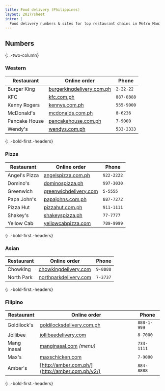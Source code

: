 ```yaml
---
title: Food delivery (Philippines)
layout: 2017/sheet
intro: |
  Food delivery numbers & sites for top restaurant chains in Metro Manila. For numbers outside Metro Manila, check their websites.
---
```


## Numbers
{: .-two-column}

### Western

| Restaurant    | Online order                                                        | Phone       |
| ---           | ---                                                                 | ---         |
| Burger King   | [burgerkingdelivery.com.ph](https://www.burgerkingdelivery.com.ph/) | `2-22-22`   |
| KFC           | [kfc.com.ph](https://www.kfc.com.ph)                                | `887-8888`  |
| Kenny Rogers  | [kennys.com.ph](http://kennys.com.ph/)                              | `555-9000`  |
| McDonald's    | [mcdonalds.com.ph](http://www.mcdonalds.com.ph/mcdelivery)          | `8-6236`    |
| Pancake House | [pancakehouse.com.ph](https://www.pancakehouse.com.ph/)             | `7-9000`    |
| Wendy's       | [wendys.com.ph](https://wendys.com.ph/delivery/)                    | `533-3333`  |
{: .-bold-first.-headers}

### Pizza

| Restaurant    | Online order                                              | Phone      |
| ---           | ---                                                       | ---        |
| Angel's Pizza | [angelspizza.com.ph](http://angelspizza.com.ph/)          | `922-2222` |
| Domino's      | [dominospizza.ph](https://www.dominospizza.ph/)           | `997-3030` |
| Greenwich     | [greenwichdelivery.com](http://greenwichdelivery.com/)    | `5-5555`   |
| Papa John's   | [papajohns.com.ph](http://papajohns.com.ph/)              | `887-7272` |
| Pizza Hut     | [pizzahut.com.ph](https://order.pizzahut.com.ph)          | `911-1111` |
| Shakey's      | [shakeyspizza.ph](http://order.shakeyspizza.ph/)          | `77-7777`  |
| Yellow Cab    | [yellowcabpizza.com](http://delivery.yellowcabpizza.com/) | `789-9999` |
{: .-bold-first.-headers}

### Asian

| Restaurant    | Online order                                                        | Phone       |
| ---           | ---                                                                 | ---         |
| Chowking      | [chowkingdelivery.com](http://www.chowkingdelivery.com)             | `9-8888`    |
| North Park    | [northparkdelivery.com](http://northparkdelivery.com/)              | `7-3737`    |
{: .-bold-first.-headers}

### Filipino

| Restaurant    | Online order                                                        | Phone       |
| ---           | ---                                                                 | ---         |
| Goldilock's   | [goldilocksdelivery.com.ph](http://www.goldilocksdelivery.com.ph/)  | `888-1-999` |
| Jollibee      | [jollibeedelivery.com](http://jollibeedelivery.com)                 | `8-7000`    |
| Mang Inasal   | [manginasal.com](http://www.manginasal.com/menu/) _(menu)_          | `733-1111`  |
| Max's         | [maxschicken.com](http://delivery.maxschicken.com/)                 | `7-9000`    |
| Amber's       | [http://amber.com.ph/](http://amber.com.ph/v2/)                     | `884-8888`  |
{: .-bold-first.-headers}

